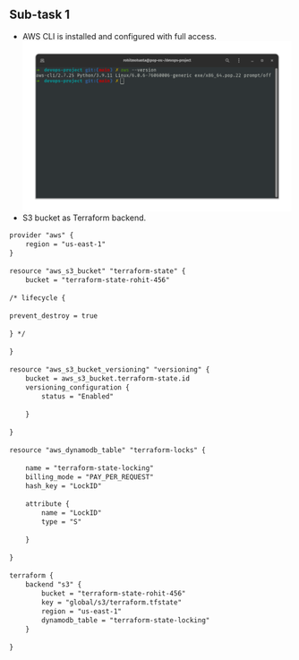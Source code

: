 ## Sub-task 1

- AWS CLI is installed and configured with full access.
![aws-cli](https://raw.githubusercontent.com/rohit-mohanta/devops-project/main/Attachments/aws-cli.png)
- S3 bucket as Terraform backend.

```
provider "aws" {
	region = "us-east-1"
}

resource "aws_s3_bucket" "terraform-state" {
	bucket = "terraform-state-rohit-456"
	
/* lifecycle {

prevent_destroy = true

} */

}

resource "aws_s3_bucket_versioning" "versioning" {
	bucket = aws_s3_bucket.terraform-state.id
	versioning_configuration {
		status = "Enabled"

	}

}

resource "aws_dynamodb_table" "terraform-locks" {

	name = "terraform-state-locking"
	billing_mode = "PAY_PER_REQUEST"
	hash_key = "LockID"

	attribute {
		name = "LockID"
		type = "S"

	}

}

terraform {
	backend "s3" {
		bucket = "terraform-state-rohit-456"
		key = "global/s3/terraform.tfstate"
		region = "us-east-1"
		dynamodb_table = "terraform-state-locking"
	}

}
```

